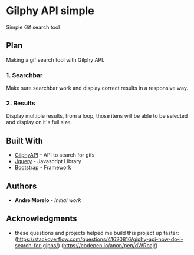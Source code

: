 # Gilphy API simple

Simple Gif search tool

## Plan

Making a gif search tool with Gilphy API.

### 1. Searchbar

Make sure searchbar work and display correct results in a responsive way.

### 2. Results

Display multiple results, from a loop, those itens will be able to be selected and display on it's full size.

## Built With

* [GilphyAPI](https://developers.giphy.com/) - API to search for gifs
* [Jquery](http://api.jquery.com/) - Javascript Library
* [Bootstrap](https://v4-alpha.getbootstrap.com/) - Framework

## Authors

* **Andre Morelo** - *Initial work*

## Acknowledgments
* these questions and projects helped me build this project up faster:
(https://stackoverflow.com/questions/41620816/giphy-api-how-do-i-search-for-giphs/)
(https://codepen.io/anon/pen/dWRbaj/)
